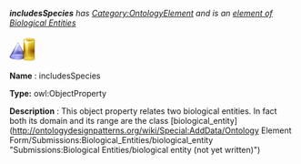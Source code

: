 ___includesSpecies__ 
 has
 [Category:OntologyElement](../../Category/OntologyElement "Category:OntologyElement") 
 and is an
 [element of](../../Property/ElementOf "Property:ElementOf") 
[Biological Entities](../../Submissions/Biological_Entities "Submissions:Biological Entities")_




  





[![ObjectProperty](../public/images/thumb/c/c3/ObjectProperty.gif/45px-ObjectProperty.gif)](../../Image/ObjectProperty.gif "ObjectProperty")


__Name__ 
 : includesSpecies
 



__Type:__ 
 owl:ObjectProperty
 



__Description__ 
 : This object property relates two biological entities. In fact both its domain and its range are the class
 [biological\_entity](http://ontologydesignpatterns.org/wiki/Special:AddData/Ontology Element Form/Submissions:Biological_Entities/biological_entity "Submissions:Biological Entities/biological entity (not yet written)")